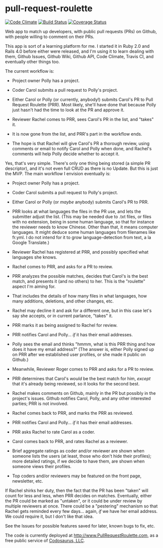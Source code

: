pull-request-roulette
=====================

[![Code Climate](https://codeclimate.com/github/davearonson/pull-request-roulette.png)](https://codeclimate.com/github/davearonson/pull-request-roulette)
[![Build Status](https://travis-ci.org/davearonson/pull-request-roulette.png)](https://travis-ci.org/davearonson/pull-request-roulette)
[![Coverage Status](https://coveralls.io/repos/davearonson/pull-request-roulette/badge.png?branch=master)](https://coveralls.io/r/davearonson/pull-request-roulette?branch=master)

Web app to match up developers, with public pull requests (PRs) on Github, with
people willing to comment on their PRs.

This app is sort of a learning platform for me.  I started it in Ruby 2.0 and
Rails 4.0 before either were released, and I'm using it to learn dealing with
them, Github Issues, Github Wiki, Github API, Code Climate, Travis CI, and
eventually other things too.

The current workflow is:

- Project owner Polly has a project.

- Coder Carol submits a pull request to Polly's project.

- Either Carol or Polly (or currently, anybody!) submits Carol's PR to Pull
  Request Roulette (PRR).  Most likely, she'll have done that because Polly
  just hasn't had the time to look at the PR and approve it.

- Reviewer Rachel comes to PRR, sees Carol's PR in the list, and "takes" it.

- It is now gone from the list, and PRR's part in the workflow ends.

- The hope is that Rachel will give Carol's PR a thorough review, using
  comments or email to notify Carol and Polly when done, and Rachel's comments
  will help Polly decide whether to accept it.

Yes, that's very simple.  There's only one thing being stored (a simple PR
descriptor), and it's not even full CRUD as there is no Update.  But this is
just the MVP.  The main workflow I envision eventually is:

- Project owner Polly has a project.

- Coder Carol submits a pull request to Polly's project.

- Either Carol or Polly (or *maybe* anybody) submits Carol's PR to PRR.

- PRR looks at what languages the files in the PR use, and lets the submitter
  adjust the list.  (This may be needed due to .txt files, or files with no
  extension, being in some human language, so that for instance the reviewer
  needs to know Chinese.  Other than that, it means computer languages.  It
  might deduce some human languages from filenames like fr.yml.  I do not
  intend for it to grow language-detection from text, a la Google Translate.)

- Reviewer Rachel has registered at PRR, and possibly specified what languages
  she knows.

- Rachel comes to PRR, and asks for a PR to review.

- PRR analyzes the possible matches, decides that Carol's is the best match,
  and presents it (and no others) to her.  This is the "roulette" aspect I'm
  aiming for.

- That includes the details of how many files in what languages, how many
  additions, deletions, and other changes, etc.

- Rachel may decline it and ask for a different one, but in this case let's say
  she accepts, or in current parlance, "takes" it.

- PRR marks it as being assigned to Rachel for review.

- PRR notifies Carol and Polly... *if* it has their email addresses.

- Polly sees the email and thinks "hmmm, what is this PRR thing and how does it
  have my email address?"  (The answer is, either Polly signed up on PRR after
  we established user profiles, or she made it public on Github.)

- Meanwhile, Reviewer Roger comes to PRR and asks for a PR to review.

- PRR determines that Carol's *would* be the best match for him, *except* that
  it's already being reviewed, so it looks for the second best.

- Rachel makes comments on Github, mainly in the PR but possibly in the
  project's issues.  Github notifies Carol, Polly, and any other interested
  parties; PRR is not involved.

- Rachel comes back to PRR, and marks the PRR as reviewed.

- PRR notifies Carol and Polly... *if* it has their email addresses.

- PRR asks Rachel to rate Carol as a coder.

- Carol comes back to PRR, and rates Rachel as a reviewer.

- Brief aggregate ratings as coder and/or reviewer are shown when someone lists
  the users (at least, those who don't hide their profiles); more detailed
  ratings, if we decide to have them, are shown when someone views their
  profiles.

- Top coders and/or reviewers may be featured on the front page, newsletter,
  etc.

If Rachel shirks her duty, then the fact that the PR has been "taken" will
count for less and less, when PRR decides on matches.  Eventually, either the
PR could be marked as "untaken", or it could be under review by multiple
reviewers at once.  There could be a "pestering" mechanism so that Rachel gets
reminded every few days... again, *if* we have her email address.  We could
require it, but I don't like that idea.

See the Issues for possible features saved for later, known bugs to fix, etc.

The code is currently deployed at http://www.PullRequestRoulette.com, as a free
public service of [Codosaurus, LLC](http://www.Codosaur.us).
